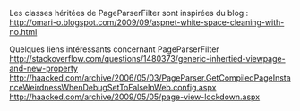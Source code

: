 ﻿
Les classes héritées de PageParserFilter sont inspirées du blog :
    http://omari-o.blogspot.com/2009/09/aspnet-white-space-cleaning-with-no.html

Quelques liens intéressants concernant PageParserFilter
    http://stackoverflow.com/questions/1480373/generic-inhertied-viewpage-and-new-property
    http://haacked.com/archive/2006/05/03/PageParser.GetCompiledPageInstanceWeirdnessWhenDebugSetToFalseInWeb.config.aspx
    http://haacked.com/archive/2009/05/05/page-view-lockdown.aspx